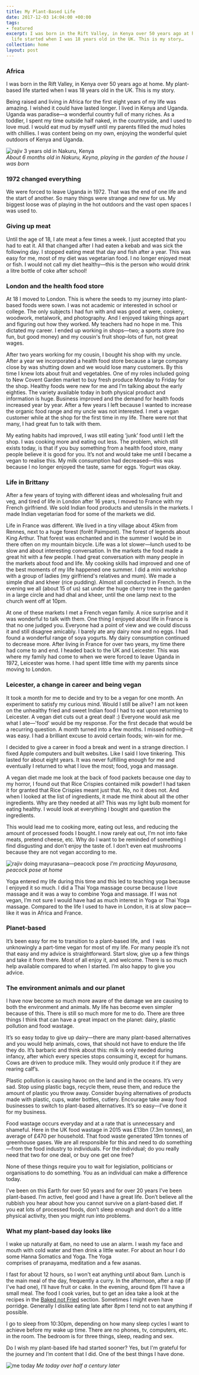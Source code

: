 ```yaml
---
title: My Plant-Based Life
date: 2017-12-03 14:04:00 +00:00
tags:
- featured
excerpt: I was born in the Rift Valley, in Kenya over 50 years ago at home. My plant-based
  life started when I was 18 years old in the UK. This is my story…
collection: home
layout: post
---
```


### Africa
I was born in the Rift Valley, in Kenya over 50 years ago at home. My plant-based life started when I was 18 years old in the UK. This is my story.

Being raised and living in Africa for the first eight years of my life was amazing. I wished it could have lasted longer. I lived in Kenya and Uganda. Uganda was paradise—a wonderful country full of many riches. As a toddler, I spent my time outside half naked, in the countryside, and I used to love mud. I would eat mud by myself until my parents filled the mud holes with chillies. I was content being on my own, enjoying the wonderful quiet outdoors of Kenya and Uganda.

![rajiv 3 years old in Nakuru, Kenya](/uploads/rajiv-nakuru.jpeg)  
_About 6 months old in Nakuru, Keyna, playing in the garden of the house I was born_

### 1972 changed everything
We were forced to leave Uganda in 1972. That was the end of one life and the start of another. So many things were strange and new for us. My biggest loose was of playing in the hot outdoors and  the vast open spaces I was used to. 

### Giving up meat
Until the age of 18, I ate meat a few times a week. I just accepted that you had to eat it. All that changed after I had eaten a kebab and was sick the following day. I stopped eating meat that day and fish after a year. This was easy for me, most of my diet was vegetarian food. I no longer enjoyed meat or fish. I would not call my diet healthy—this is the person who would drink a litre bottle of coke after school!

### London and the health food store
At 18 I moved to London. This is where the seeds to my journey into plant-based foods were sown. I was not academic or interested in school or college. The only subjects I had fun with and was good at were, cookery, woodwork, metalwork, and photography. And I enjoyed taking things apart and figuring out how they worked. My teachers had no hope in me. This dictated my career. I ended up working in shops—two; a sports store (no fun, but good money) and my cousin's fruit shop–lots of fun, not great wages.

After two years working for my cousin, I bought his shop with my uncle. After a year we incorporated a health food store because a large company close by was shutting down and we would lose many customers. By this time I knew lots about fruit and vegetables. One of my roles included going to New Covent Garden market to buy fresh produce Monday to Friday for the shop. Healthy foods were new for me and I’m talking about the early eighties. The variety available today in both physical product and information is huge. Business improved and the demand for health foods increased year by year. After a few years I left because I wanted to increase the organic food range and my uncle was not interested. I met a vegan customer while at the shop for the first time in my life. There were not that many, I had great fun to talk with them.

My eating habits had improved, I was still eating ‘junk’ food until I left the shop. I was cooking more and eating out less. The problem, which still exists today, is that if you buy something from a health food store, many people believe it is good for you. It’s not and would take me until I became a vegan to realise this. My milk consumption had decreased—this was because I no longer enjoyed the taste, same for eggs. Yogurt was okay.  

### Life in Brittany
After a few years of toying with different ideas and wholesaling fruit and veg, and tired of life in London after 16 years, I moved to France with my French girlfriend. We sold Indian food products and utensils in the markets. I made Indian vegetarian food for some of the markets we did.

Life in France was different. We lived in a tiny village about 45km from Rennes, next to a huge forest (forêt Paimpont). The forest of legends about King Arthur. That forest was enchanted and in the summer I would be in there often on my mountain bicycle. Life was a lot slower—lunch used to be slow and about interesting conversation. In the markets the food made a great hit with a few people. I had great conversation with many people in the markets about food and life. My cooking skills had improved and one of the best moments of my life happened one summer. I did a mini workshop with a group of ladies (my girlfriend's relatives and mum). We made a simple dhal and kheer (rice pudding). Almost all conducted in French. In the evening we all (about 15 of us) sat under the huge cherry tree in the garden in a large circle and had dhal and kheer, until the one lamp next to the church went off at 10pm.

At one of these markets I met a French vegan family. A nice surprise and it was wonderful to talk with them. One thing I enjoyed about life in France is that no one judged you. Everyone had a point of view and we could discuss it and still disagree amicably. I barely ate any dairy now and no eggs. I had found a wonderful range of soya yogurts. My dairy consumption continued to decrease more. After living in France for over two years, my time there had come to and end. I headed back to the UK and Leicester. This was where my family had come to when we were forced to leave Uganda in 1972, Leicester was home. I had spent little time with my parents since moving to London. 

### Leicester, a change in career and being vegan
It took a month for me to decide and try to be a vegan for one month. An experiment to satisfy my curious mind. Would I still be alive? I am not keen on the unhealthy fried and sweet Indian food I had to eat upon returning to Leicester. A vegan diet cuts out a great deal! :) Everyone would ask me what I ate—'food' would be my response. For the first decade that would be a recurring question. A month turned into a few months. I missed nothing—it was easy. I had a brilliant excuse to avoid certain foods; win-win for me.

I decided to give a career in food a break and went in a strange direction. I fixed Apple computers and built websites. Like I said I love tinkering. This lasted for about eight years. It was never fulfilling enough for me and eventually I returned to what I love the most; food, yoga and massage.

A vegan diet made me look at the back of food packets because one day to my horror, I found out that Rice Crispies contained milk powder! I had taken it for granted that Rice Crispies meant just that. No, no it does not. And when I looked at the list of ingredients, it made me think about all the other ingredients. Why are they needed at all? This was my light bulb moment for eating healthy. I would look at everything I bought and question the ingredients.  

This would lead me to cooking more, eating out less, and reducing the amount of processed foods I bought. I now rarely eat out, I’m not into fake meats, pretend cheese, etc. Why do I want to be reminded of something I find disgusting and don’t enjoy the taste of. I don’t even eat mushrooms because they are not vegan according to me.

![rajiv doing mayurasana—peacock pose](/uploads/rajiv-yoga-mayurasana.jpeg)
_I'm practicing Mayurasana, peacock pose at home_

Yoga entered my life during this time and this led to teaching yoga because I enjoyed it so much. I did a Thai Yoga massage course because I love massage and it was a way to combine Yoga and massage. If I was not vegan, I’m not sure I would have had as much interest in Yoga or Thai Yoga massage. Compared to the life I used to have in London, it is at slow pace—like it was in Africa and France.

### Planet-based
It’s been easy for me to transition to a plant-based life, and  I was unknowingly a part-time vegan for most of my life. For many people it’s not that easy and my advice is straightforward. Start slow, give up a few things and take it from there. Most of all enjoy it, and welcome. There is so much help available compared to when I started. I’m also happy to give you advice.

### The environment animals and our planet
I have now become so much more aware of the damage we are causing to both the environment and animals. My life has become even simpler because of this. There is still so much more for me to do. There are three things I think that can have a great impact on the planet: dairy, plastic pollution and food wastage. 

It’s so easy today to give up dairy—there are many plant-based alternatives and you would help animals, cows, that should not have to endure the life they do. It’s barbaric and think about this: milk is only needed during infancy, after which every species stops consuming it, except for humans. Cows are driven to produce milk. They would only produce it if they are rearing calf’s.

Plastic pollution is causing havoc on the land and in the oceans. It’s very sad. Stop using plastic bags, recycle them, reuse them, and reduce the amount of plastic you throw away. Consider buying alternatives of products made with plastic, cups, water bottles, cutlery. Encourage take away food businesses to switch to plant-based alternatives. It’s so easy—I’ve done it for my business.

Food wastage occurs everyday and at a rate that is unnecessary and shameful. Here in the UK food wastage in 2015 was £13bn (7.3m tonnes), an average of £470 per household. That food waste generated 19m tonnes of greenhouse gases. We are all responsible for this and need to do something—from the food industry to individuals. For the individual; do you really need that two for one deal, or buy one get one free? 

None of these things require you to wait for legislation, politicians or organisations to do something. You as an individual can make a difference today.

I’ve been on this Earth for over 50 years and for over 20 years I’ve been plant-based. I’m active, feel good and I have a great life. Don’t believe all the rubbish you hear about how you cannot survive on a plant-based diet. If you eat lots of processed foods, don’t sleep enough and don’t do a little physical activity, then you might run into problems.

### What my plant-based day looks like
I wake up naturally at 6am, no need to use an alarm. I wash my face and mouth with cold water and then drink a little water. For about an hour I do some Hanna Somatics and Yoga. The Yoga comprises of pranayama, meditation and a few asanas.

I fast for about 12 hours, so I won't eat anything until about 9am. Lunch is the main meal of the day, frequently a curry. In the afternoon, after a nap (if I've had one), I’ll have fruit or cake. In the evening, around 6pm I’ll have a small meal. The food I cook varies, but to get an idea take a look at the recipes in the [Baked not Fried](https://yomojo.co.uk/baked/) section. Sometimes I might even have porridge. Generally I dislike eating late after 8pm I tend not to eat anything if possible.

I go to sleep from 10:30pm, depending on how many sleep cycles I want to achieve before my wake up time. There are no phones, tv, computers, etc. in the room. The bedroom is for three things, sleep, reading and sex.

Do I wish my plant-based life had started sooner? Yes, but I'm grateful for the journey and I’m content that I did. One of the best things I have done.

![me today](/uploads/me-today.jpeg)
_Me today over half a century later_